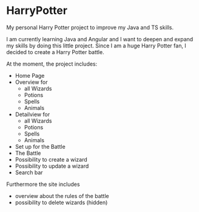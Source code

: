 # HarryPotter
My personal Harry Potter project to improve my Java and TS skills.

I am currently learning Java and Angular and I want to deepen and expand my skills by doing this little project.
Since I am a huge Harry Potter fan, I decided to create a Harry Potter battle.

At the moment, the project includes:

- Home Page
- Overview for
  - all Wizards
  - Potions
  - Spells
  - Animals
- Detailview for
  - all Wizards
  - Potions
  - Spells
  - Animals
- Set up for the Battle
- The Battle
- Possibility to create a wizard
- Possibility to update a wizard
- Search bar

Furthermore the site includes 
- overview about the rules of the battle
- possibility to delete wizards (hidden)
